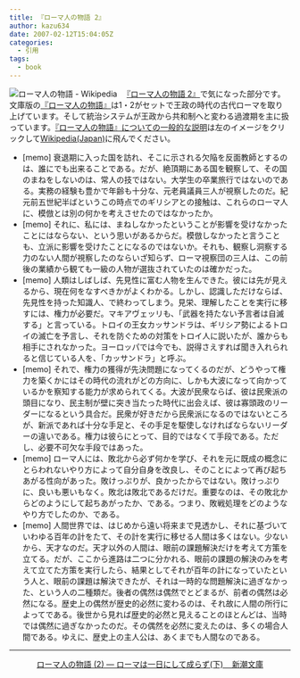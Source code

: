 ```yaml
---
title: 『ローマ人の物語 2』
author: kazu634
date: 2007-02-12T15:04:05Z
categories:
  - 引用
tags:
  - book
---
```

<div class="section">
<p>
<a href="http://ja.wikipedia.org/wiki/%E3%83%AD%E3%83%BC%E3%83%9E%E4%BA%BA%E3%81%AE%E7%89%A9%E8%AA%9E" onclick="__gaTracker('send', 'event', 'outbound-article', 'http://ja.wikipedia.org/wiki/%E3%83%AD%E3%83%BC%E3%83%9E%E4%BA%BA%E3%81%AE%E7%89%A9%E8%AA%9E', '');" target="_blank"><img align="left" alt="ローマ人の物語 - Wikipedia" src="http://img.simpleapi.net/small/http://ja.wikipedia.org/wiki/%E3%83%AD%E3%83%BC%E3%83%9E%E4%BA%BA%E3%81%AE%E7%89%A9%E8%AA%9E" border="0" /></a>
</p>

<p>
    　<a href="https://www.amazon.co.jp/exec/obidos/ASIN/4101181527/simsnes-22/" onclick="__gaTracker('send', 'event', 'outbound-article', 'https://www.amazon.co.jp/exec/obidos/ASIN/4101181527/simsnes-22/', '『ローマ人の物語 2』');" target="_top">『ローマ人の物語 2』</a>で気になった部分です。文庫版の<a href="http://ja.wikipedia.org/wiki/%E3%83%AD%E3%83%BC%E3%83%9E%E4%BA%BA%E3%81%AE%E7%89%A9%E8%AA%9E" onclick="__gaTracker('send', 'event', 'outbound-article', 'http://ja.wikipedia.org/wiki/%E3%83%AD%E3%83%BC%E3%83%9E%E4%BA%BA%E3%81%AE%E7%89%A9%E8%AA%9E', '『ローマ人の物語』');" target="blank">『ローマ人の物語』</a>は1・2がセットで王政の時代の古代ローマを取り上げています。そして統治システムが王政から共和制へと変わる過渡期を主に扱っています。<a href="http://ja.wikipedia.org/wiki/%E3%83%AD%E3%83%BC%E3%83%9E%E4%BA%BA%E3%81%AE%E7%89%A9%E8%AA%9E" onclick="__gaTracker('send', 'event', 'outbound-article', 'http://ja.wikipedia.org/wiki/%E3%83%AD%E3%83%BC%E3%83%9E%E4%BA%BA%E3%81%AE%E7%89%A9%E8%AA%9E', '『ローマ人の物語』についての一般的な説明');" target="blank">『ローマ人の物語』についての一般的な説明</a>は左のイメージをクリックして<a href="http://ja.wikipedia.org/" onclick="__gaTracker('send', 'event', 'outbound-article', 'http://ja.wikipedia.org/', 'Wikipedia(Japan)');" target="blank">Wikipedia(Japan)</a>に飛んでください。
</p>

<ul>
<li>
      [memo] 衰退期に入った国を訪れ、そこに示される欠陥を反面教師とするのは、誰にでも出来ることである。だが、絶頂期にある国を観察して、その国のまねをしないのは、常人の技ではない。大学生の卒業旅行ではないのである。実務の経験も豊かで年齢も十分な、元老員議員三人が視察したのだ。紀元前五世紀半ばというこの時点でのギリシアとの接触は、これらのローマ人に、模倣とは別の何かを考えさせたのではなかったか。
</li>
<li>
      [memo] それに、私には、まねしなかったということが影響を受けなかったことにはならない、という思いがあるからだ。模倣しなかったと言うことも、立派に影響を受けたことになるのではないか。それも、観察し洞察する力のない人間が視察したのならいざ知らず、ローマ視察団の三人は、この前後の業績から観ても一級の人物が選抜されていたのは確かだった。
</li>
<li>
      [memo] 人類はしばしば、先見性に富む人物を生んできた。彼には先が見えるから、現在何をなすべきかがよくわかる。しかし、認識しただけならば、先見性を持った知識人、で終わってしまう。見栄、理解したことを実行に移すには、権力が必要だ。マキアヴェッリも、「武器を持たない予言者は自滅する」と言っている。トロイの王女カッサンドラは、ギリシア勢によるトロイの滅亡を予言し、それを防ぐための対策をトロイ人に説いたが、誰からも相手にされなかった。ヨーロッパでは今でも、説得さえすれば聞き入れられると信じている人を、「カッサンドラ」と呼ぶ。
</li>
<li>
      [memo] それで、権力の獲得が先決問題になってくるのだが、どうやって権力を築くかにはその時代の流れがどの方向に、しかも大波になって向かっているかを察知する能力が求められてくる。大波が民衆ならば、彼は民衆派の頭目になり、民主制が壁に突き当たった時代に出会えば、彼は寡頭政のリーダーになるという具合だ。民衆が好きだから民衆派になるのではないところが、新派であれば十分な手足と、その手足を駆使しなければならないリーダーの違いである。権力は彼らにとって、目的ではなくて手段である。ただし、必要不可欠な手段ではあった。
</li>
<li>
      [memo] ローマ人には、敗北から必ず何かを学び、それを元に既成の概念にとらわれないやり方によって自分自身を改良し、そのことによって再び起ちあがる性向があった。敗けっぷりが、良かったからではない。敗けっぷりに、良いも悪いもなく。敗北は敗北であるだけだ。重要なのは、その敗北からどのようにして起ちあがったか、である。つまり、敗戦処理をどのようなやり方でしたのか、である。
</li>
<li>
      [memo] 人間世界では、はじめから遠い将来まで見透かし、それに基づいていわゆる百年の計をたて、その計を実行に移せる人間は多くはない。少ないから、天才なのだ。天才以外の人間は、眼前の課題解決だけを考えて方策を立てる。だが、ここから進路は二つに分かれる、眼前の課題の解決のみを考えて立てた方策を実行したら、結果としてそれが百年の計になっていたという人と、眼前の課題は解決できたが、それは一時的な問題解決に過ぎなかった、という人の二種類だ。後者の偶然は偶然でとどまるが、前者の偶然は必然になる。歴史上の偶然が歴史的必然に変わるのは、それ故に人間の所行によってである。後世から見れば歴史的必然と見えることのほとんどは、当時では偶然に過ぎなかったのだ。その偶然を必然に変えたのは、多くの場合人間である。ゆえに、歴史上の主人公は、あくまでも人間なのである。
</li>
</ul>

<hr />

<center>
<a href="https://www.amazon.co.jp/exec/obidos/ASIN/4101181527/simsnes-22/" onclick="__gaTracker('send', 'event', 'outbound-article', 'https://www.amazon.co.jp/exec/obidos/ASIN/4101181527/simsnes-22/', 'ローマ人の物語 (2) ― ローマは一日にして成らず(下)&#160;&#160;&#160; 新潮文庫');" target="_top">ローマ人の物語 (2) ― ローマは一日にして成らず(下)&#160;&#160;&#160; 新潮文庫</a><br />
</center>
</div>
